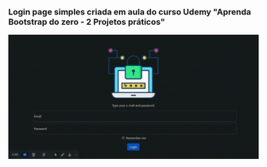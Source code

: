 ### Login page simples criada em aula do curso Udemy "Aprenda Bootstrap do zero - 2 Projetos práticos"

![](https://github.com/marcusdepaula/estudos-bootstrap-03/blob/main/assets/gravacao-tela-de-login.gif)
